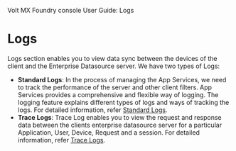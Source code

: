                             

Volt MX  Foundry console User Guide: Logs

Logs
====

Logs section enables you to view data sync between the devices of the client and the Enterprise Datasource server. We have two types of Logs:

*   **Standard Logs**: In the process of managing the App Services, we need to track the performance of the server and other client filters. App Services provides a comprehensive and flexible way of logging. The logging feature explains different types of logs and ways of tracking the logs. For detailed information, refer [Standard Logs](Standard_Logs.md#standard-logs).
*   **Trace Logs**: Trace Log enables you to view the request and response data between the clients enterprise datasource server for a particular Application, User, Device, Request and a session. For detailed information, refer [Trace Logs](Trace_Logs.md).
